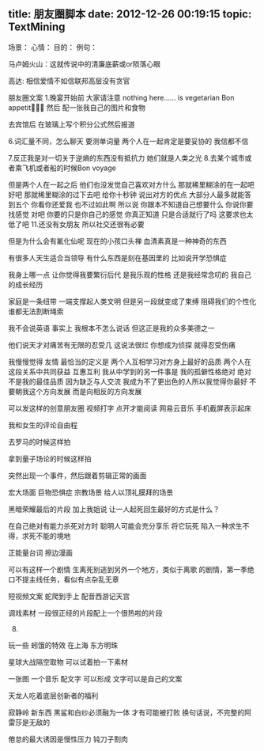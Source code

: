 title: 朋友圈脚本
date: 2012-12-26 00:19:15
topic: TextMining
---

场景：
心情：
目的：
例句：

马卢姆火山：这就传说中的清廉底薪或or陨落心眼

高达: 相信爱情不如信联邦高层没有贪官


朋友圈文案
1.晚宴开始前
大家请注意
nothing here……
is vegetarian
Bon appetit🍺🍺🍺
然后 配一张我自己的图片和食物

去宾馆后 在玻璃上写个积分公式然后报道

6.词汇量不同，怎么聊天 要测单词量
两个人在一起肯定是要妥协的 我信都不信

7.反正我是对一切关于逆熵的东西没有抵抗力 她们就是人类之光
8.去某个城市或者乘飞机或者船的时候Bon voyage

但是两个人在一起之后
他们也没发觉自己喜欢对方什么
那就稀里糊涂的在一起吧
好吧 那就稀里糊涂的过下去吧
给你十秒钟 说出对方的优点
大部分人最多就能答到五个
你看你还爱我
也不过如此啊
所以说 你跟本不知道自己想要什么
你说你要找感觉
对吧 你要的只是你自己的感觉
你真正知道
只是合适就行了吗
这要求也太低了吧
11.还没有女朋友 所以社交还很有必要

但是为什么会有氟化仙呢
现在的小孩口头禅
血清素真是一种神奇的东西

有很多人天生适合当领导
有什么东西是刻在基因里的
比如说开学恐惧症

我身上哪一点
让你觉得我要繁衍后代
是我乐观的性格
还是我经常念叨的
我自己的成长经历

家庭是一条纽带
一端支撑起人类文明
但是另一段就变成了束缚
阻碍我们的个性化
谁都无法割断绳索

我不会说英语
事实上 我根本不怎么说话
但这正是我的众多美德之一

他们说天才对痛苦有无限的忍受几
这说法很烂
你想成为侦探
就得忍受伤痛

我慢慢觉得
友情 最恰当的定义是
两个人互相学习对方身上最好的品质
两个人在这段关系中共同获益 互惠互利
我从中学到的另一件事是
我的孤僻性格绝对
绝对不是我的最佳品质
因为缺乏与人交流
我成为不了更出色的人所以我觉得你最好
不要朝我这个方向发展
而是向相反的方向发展


可以发这样的创意朋友圈
视频打字
点开才能阅读
网易云音乐
手机截屏表示起床

我和女生的评论自由程


去罗马的时候这样拍

拿到量子场论的时候这样拍


突然出现一个事件，然后跟着剪辑正常的画面

宏大场面 巨物恐惧症 宗教场景
给人以顶礼膜拜的场景


黑暗荣耀最后的片段
加上我姐说
让一人起死回生最好的方式是什么？

在自己绝对有能力杀死对方时
聪明人可能会充分享乐 将它玩死
陷入一种求生不得，求死不能的境地

正能量台词 擦边漫画

可以有这样一个剧情
生离死别逃到另外一个地方，类似于离歌
的剧情，第一季绝口不提主线任务，看似有点杂乱无章

短视频文案
蛇爬到手上
配音西游记天宫


调戏素材
一段很正经的片段配上一个很热啦的片段

8.

玩一些 蚓饿的特效 在上海 东方明珠

星球大战隔空取物 可以试着拍一下素材

一张图 一个音乐 配文字 可以形成 文字可以是自己的文案

天龙人吃着底层创新者的福利

寂静岭 新东西
黑鲨和白纱必须融为一体
才有可能被打败
换句话说，不完整的阿雷莎是无敌的

倦怠的最大诱因是慢性压力
钝刀子割肉

